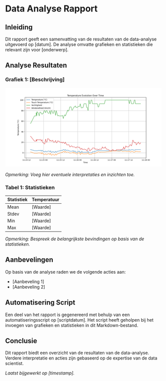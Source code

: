 # Data Analyse Rapport

## Inleiding

Dit rapport geeft een samenvatting van de resultaten van de data-analyse uitgevoerd op [datum]. De analyse omvatte grafieken en statistieken die relevant zijn voor [onderwerp].

## Analyse Resultaten

### Grafiek 1: [Beschrijving]

![Grafiek 1](images/dataGrafiek.png)

_Opmerking: Voeg hier eventuele interpretaties en inzichten toe._

### Tabel 1: Statistieken

| Statistiek | Temperatuur   |
| ---------- | -------- |
| Mean       | [Waarde] |
| Stdev      | [Waarde] |
| Min        | [Waarde] |
| Max        | [Waarde] |

_Opmerking: Bespreek de belangrijkste bevindingen op basis van de statistieken._

## Aanbevelingen

Op basis van de analyse raden we de volgende acties aan:

- [Aanbeveling 1]
- [Aanbeveling 2]

## Automatisering Script

Een deel van het rapport is gegenereerd met behulp van een automatiseringsscript op [scriptdatum]. Het script heeft geholpen bij het invoegen van grafieken en statistieken in dit Markdown-bestand.

## Conclusie

Dit rapport biedt een overzicht van de resultaten van de data-analyse. Verdere interpretatie en acties zijn gebaseerd op de expertise van de data scientist.

_Laatst bijgewerkt op [timestamp]._
